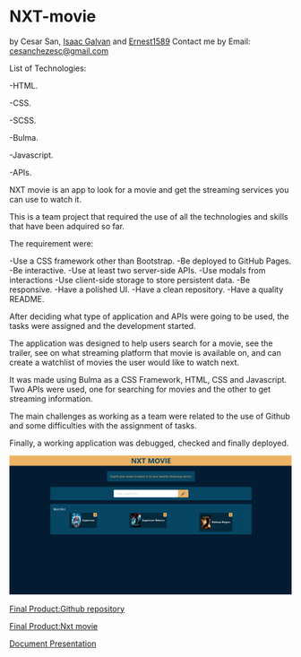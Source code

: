 # NXT-movie

by Cesar San, [Isaac Galvan](https://github.com/isaacgalvan10) and [Ernest1589](https://github.com/ernest1589)
Contact me by Email: cesanchezesc@gmail.com

List of Technologies:

-HTML.

-CSS.

-SCSS.

-Bulma.

-Javascript.

-APIs.


NXT movie is an app to look for a movie and get the streaming services you can use to watch it.

This is a team project that required the use of all the technologies and skills that have been adquired so far.

The requirement were:

-Use a CSS framework other than Bootstrap.
-Be deployed to GitHub Pages.
-Be interactive.
-Use at least two server-side APIs.
-Use modals from interactions
-Use client-side storage to store persistent data.
-Be responsive.
-Have a polished UI.
-Have a clean repository.
-Have a quality README.

After deciding what type of application and APIs were going to be used, the tasks were assigned and the development started. 

The application was designed to help users search for a movie, see the trailer, see on what streaming platform that movie is available on, and can create a watchlist of movies the user would like to watch next. 

It was made using Bulma as a CSS Framework, HTML, CSS and Javascript. Two APIs were used, one for searching for movies and the other to get streaming information. 

The main challenges as working as a team were related to the use of Github and some difficulties with the assignment of tasks.

Finally, a working application was debugged, checked and finally deployed.

![Screenshot of the webpage showing it working as expected](./assets/images/screenshot.png)

 [Final Product:Github repository](https://github.com/csancheze/Nxt-Movie-project/)

 [Final Product:Nxt movie](https://csancheze.github.io/Nxt-Movie-project/)

[Document Presentation](https://onedrive.live.com/view.aspx?resid=124BCA53E6F59F19!82298&ithint=file%2cpptx&authkey=!AHVscf0fYc7J3lQ)


